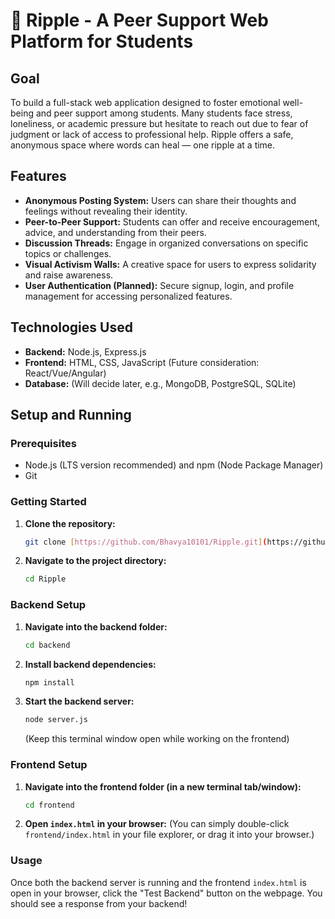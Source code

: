# 🌊 Ripple - A Peer Support Web Platform for Students

## Goal
To build a full-stack web application designed to foster emotional well-being and peer support among students. Many students face stress, loneliness, or academic pressure but hesitate to reach out due to fear of judgment or lack of access to professional help. Ripple offers a safe, anonymous space where words can heal — one ripple at a time.

## Features

* **Anonymous Posting System:** Users can share their thoughts and feelings without revealing their identity.
* **Peer-to-Peer Support:** Students can offer and receive encouragement, advice, and understanding from their peers.
* **Discussion Threads:** Engage in organized conversations on specific topics or challenges.
* **Visual Activism Walls:** A creative space for users to express solidarity and raise awareness.
* **User Authentication (Planned):** Secure signup, login, and profile management for accessing personalized features.

## Technologies Used

* **Backend:** Node.js, Express.js
* **Frontend:** HTML, CSS, JavaScript (Future consideration: React/Vue/Angular)
* **Database:** (Will decide later, e.g., MongoDB, PostgreSQL, SQLite)

## Setup and Running

### Prerequisites
* Node.js (LTS version recommended) and npm (Node Package Manager)
* Git

### Getting Started

1.  **Clone the repository:**
    ```bash
    git clone [https://github.com/Bhavya10101/Ripple.git](https://github.com/Bhavya10101/Ripple.git)
    ```
2.  **Navigate to the project directory:**
    ```bash
    cd Ripple
    ```

### Backend Setup

1.  **Navigate into the backend folder:**
    ```bash
    cd backend
    ```
2.  **Install backend dependencies:**
    ```bash
    npm install
    ```
3.  **Start the backend server:**
    ```bash
    node server.js
    ```
    (Keep this terminal window open while working on the frontend)

### Frontend Setup

1.  **Navigate into the frontend folder (in a new terminal tab/window):**
    ```bash
    cd frontend
    ```
2.  **Open `index.html` in your browser:**
    (You can simply double-click `frontend/index.html` in your file explorer, or drag it into your browser.)

### Usage
Once both the backend server is running and the frontend `index.html` is open in your browser, click the "Test Backend" button on the webpage. You should see a response from your backend!